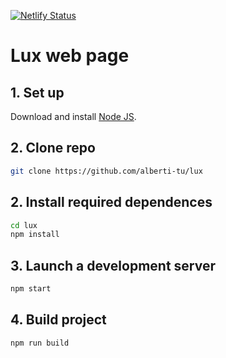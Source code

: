 
[![Netlify Status](https://api.netlify.com/api/v1/badges/b0df9ab2-a38a-4c77-a7ca-362e419844b4/deploy-status)](https://app.netlify.com/sites/luxfundacio/deploys)

# **Lux web page**

## 1. Set up

Download and install [Node JS](https://nodejs.org).

## 2. Clone repo

```bash
git clone https://github.com/alberti-tu/lux
```

## 2. Install required dependences

```bash
cd lux
npm install
```

## 3. Launch a development server

```bash
npm start
```

## 4. Build project

```bash
npm run build
```
